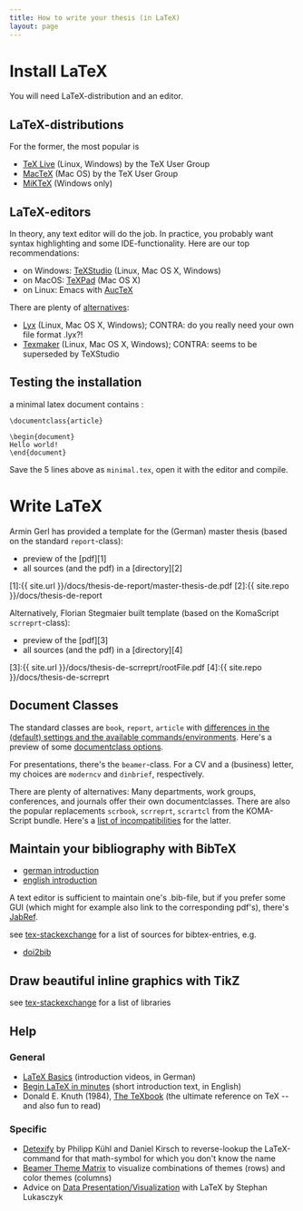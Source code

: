 ```yaml
---
title: How to write your thesis (in LaTeX)
layout: page
---
```


# Install LaTeX

You will need LaTeX-distribution and an editor.

## LaTeX-distributions

For the former, the most popular is

- [TeX Live](https://www.tug.org/texlive/) (Linux, Windows) by
  the TeX User Group
- [MacTeX](http://www.tug.org/mactex/) (Mac OS) by the TeX User Group
- [MiKTeX](https://miktex.org/download) (Windows only)



## LaTeX-editors

In theory, any text editor will do the job. In practice, you probably
want syntax highlighting and some IDE-functionality. Here are our top
recommendations:

- on Windows: [TeXStudio](http://www.texstudio.org) (Linux, Mac OS X, Windows)
- on MacOS: [TeXPad](http://www.texpadapp.com) (Mac OS X)
- on Linux: Emacs with [AucTeX](https://www.gnu.org/software/auctex/)

There are plenty of [alternatives](https://en.wikipedia.org/wiki/Comparison_of_TeX_editors):
- [Lyx](http://www.lyx.org/) (Linux, Mac OS X, Windows); CONTRA:
  do you really need your own file format .lyx?!
- [Texmaker](http://www.xm1math.net/texmaker/) (Linux, Mac OS X,
  Windows); CONTRA: seems to be superseded by TeXStudio

## Testing the installation

a minimal latex document contains :

    \documentclass{article}

    \begin{document}
    Hello world!
    \end{document}

Save the 5 lines above as `minimal.tex`, open it with the editor and compile.

# Write LaTeX

Armin Gerl has provided a template for the (German) master thesis
(based on the standard `report`-class):

- preview of the [pdf][1]
- all sources (and the pdf) in a [directory][2]

[1]:{{ site.url }}/docs/thesis-de-report/master-thesis-de.pdf
[2]:{{ site.repo }}/docs/thesis-de-report

Alternatively, Florian Stegmaier built template (based on the
KomaScript `scrreprt`-class):

- preview of the [pdf][3]
- all sources (and the pdf) in a [directory][4]

[3]:{{ site.url }}/docs/thesis-de-scrreprt/rootFile.pdf
[4]:{{ site.repo }}/docs/thesis-de-scrreprt

## Document Classes

The standard classes are `book`, `report`, `article` with [differences
in the (default) settings and the available commands/environments](https://tex.stackexchange.com/a/36989). Here's
a preview of some
[documentclass options](https://texblog.org/2013/02/13/latex-documentclass-options-illustrated/).

For presentations, there's the `beamer`-class. For a CV and a (business) letter,
my choices are `moderncv` and `dinbrief`, respectively.

There are plenty of alternatives: Many departments, work groups,
conferences, and journals offer their own documentclasses. There are
also the popular replacements `scrbook`, `scrreprt`, `scrartcl` from
the KOMA-Script bundle. Here's a
[list of incompatibilities](https://tex.stackexchange.com/a/73288) for the latter.


## Maintain your bibliography with BibTeX

- [german introduction](http://www.juergenfenn.de/tex/dtk/bibonline.pdf)
- [english
  introduction](http://www.tug.org/pracjourn/2006-4/fenn/fenn.pdf)

A text editor is sufficient to maintain one's .bib-file, but if you
prefer some GUI (which might for example also link to the corresponding
pdf's), there's [JabRef](http://jabref.sourceforge.net/).

see
[tex-stackexchange](https://tex.stackexchange.com/questions/143/what-are-good-sites-to-find-citations-in-bibtex-format)
for a list of sources for bibtex-entries, e.g.

- [doi2bib](http://www.doi2bib.org/)

## Draw beautiful inline graphics with TikZ

see
[tex-stackexchange](https://tex.stackexchange.com/questions/42611/list-of-available-tikz-libraries-with-a-short-introduction)
for a list of libraries

## Help

### General

- [LaTeX
  Basics](https://www.youtube.com/playlist?list=PLuyjaM3Uz-oOS7zcMFaROwrg83KBR1Sui)
  (introduction videos, in German)
- [Begin LaTeX in minutes](https://github.com/VoLuong/Begin-Latex-in-minutes)
  (short introduction text, in English)
- Donald E. Knuth (1984),
  [The TeXbook](https://www.ctex.org/documents/shredder/src/texbook.pdf)
  (the ultimate reference on TeX -- and also fun to read)

### Specific

- [Detexify](http://detexify.kirelabs.org/classify.html) by Philipp
  Kühl and Daniel Kirsch to reverse-lookup the LaTeX-command for that
  math-symbol for which you don't know the name
- [Beamer Theme Matrix](https://hartwork.org/beamer-theme-matrix/) to
  visualize combinations of themes (rows) and color themes (columns)
- Advice on
  [Data Presentation/Visualization](https://github.com/IEEE-SB-Passau/latex-data-presentation)
  with LaTeX by Stephan Lukasczyk
